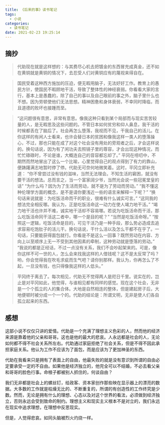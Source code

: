 ```yaml
---
title: 《后来的事》读书笔记
tags:
  - 小说
categories:
  - 读书笔记
date: 2021-02-23 19:25:14
---
```


## 摘抄

> 代助现在就是这样想的：与其费尽心机去把镀金的东西冒充成真金，还不如在黄铜就是黄铜的情况下，去忍受人们对黄铜应有的蔑视来得自在。

> 国民受着这种西方施加的压迫，便无暇用脑子，无法好好工作。教育上的愚民方针，使国民不暇顾地干活，导致了整体性的神经衰弱。你看看大家的言行，基本上是愚蠢的，除了自己的事以及自己眼前的事之外，脑子里什么也不想。因为劳顿使他们无法思想。精神困惫和身体衰弱，不幸同时降临，而且道德的败坏也接踵而至。

> “这问题很有意思，非常有意思。像我这种只看到某个局部而与现实苦苦较量的人，是无暇思及这些问题的。不管日本如何贫穷和仰人鼻息，我干活的时候都丢在了脑后了。社会再怎么堕落，我视而不见，干我自己的活儿。在你这样的有闲人士看来，也许会替日本的贫困和像我这样一类人的堕落操心，不过，那也只能在成了对这个社会没有用处的旁观者之后，才会这样说的。换句话说，因为有了闲功夫去照镜子里的尊容，才会出现这种情况，而忙忙碌碌时，不论是谁，大概连自己的音容都忘却了。”
> 平冈在唠叨中，不期然而然地冒出了这么一个比喻，心里觉得自己的观点得到了有力的靠山，便踌躇满志地暂时停了停。代助无可奈何地微笑着。这时，平冈立即补充道：
> “你不曾尝过没有钱的滋味，当然无法理会。不知生活的窘困，就没有要干活的想法。总而言之，当一个富家阔少爷，当然光会说一些冠冕堂皇的话”
> “为什么吗？因为为了生活而劳动，就不是为了劳动而劳动。”
> “我不懂这种伦理学方面的概念，是不是请你要浅近一些的语言来解释一下呢？”
> “换句话来说就是：为吃饭活命而干的职业，很难有什么诚实可言。”
> “这同我的想法完全相反哪。我认为，正是吃饭活命这一动力在使人竭力地干活。”
> “竭力地干活也许并不难，诚实地干活却不容易哪。若说为吃饭活命而干活，那么吃饭活命同干活这二者中，哪一个是目的呢？”
> “当然是吃饭活命呀。”
> “按照这一逻辑，吃饭活命是目的，可见干活乃是一种手段，那么势必造成去追求容易吃饱肚子的活儿干。换句话说，干什么活以及怎么干都不在乎了。一句话，只要能获得面包就行。你看是不是这么一回事？既然劳动在内容、方向上以至顺序上无一不受到其他因素的牵制，这种劳动就是堕落的劳动。”
> “我说的都是正经话，不过一点没有关系，我们不会吵起架来的。可是，像你这样不可一世的人，怎么会来找我这样的人借钱呢？这不是太反常了吗？哟，你会觉得我在吹毛求疵而生气吧？请你别那样。我认为，你再怎么了不起，一旦没有钱，也只得像我这样的人低头。”

> 平冈终于离去了。每次相见，代助无不觉得两人是咫日千里。说实在的，岂止是对平冈如此，他觉得，与谁相见都有同样的感觉。现在这个社会，无非是一个个孤立的人的集合体。大地是自然相连的整体，但是建起房子后，大地便顿时被分成一个一个的。代助的结论是：所谓文明，无非是使人们各自孤立起来的东西。

## 感想

这部小说不仅仅只讲的爱情。代助是一个充满了理想主义色彩的人，然而他的经济来源是靠着他的父亲和哥哥。这也是他的最大的悲哀。人永远都是社会的人，无论如何都不得不社会关系所左右。代助通过家庭拒绝了社会关系，但是不得不因此承担家庭关系。他认为工作不应该为了面包，而是应该为了更加神圣的东西。

代助在我看来只是拥有了表面上的自由，他最失败的就是没有意识到所谓的自由必定要承受一定的不自由。如果他是经济独立的，他完全可以不结婚，不必去看父亲和哥哥的脸色行事。命根子都被别人抓住的，何谈自由？

我们无非都是社会上的螺丝钉，给政客、资本家创作那些映在显示器上的漂亮的数据。大多数的工作就是枯燥无比的、不断重复的，所谓的有创造性的工作终究是少数。然而，无论是拥有什么的理想、心态以及对这个世界的看法，必须做到经济独立，否则永远会受到致命的制约。理想主义和现实主义根本不是对立的，我们永远在现实中追求理想，在理想中反思现实。

但是，人觉得悲哀。如同头脑被烈火灼烧一样。
